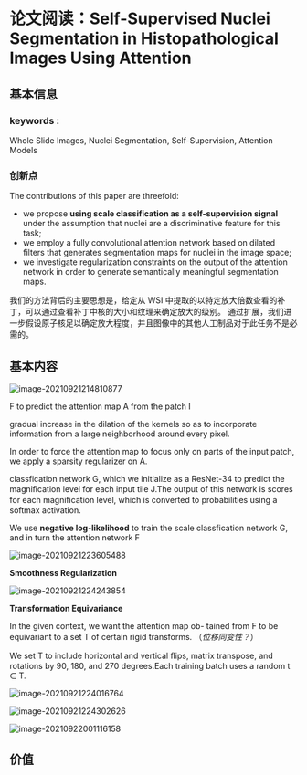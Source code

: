 # 论文阅读：Self-Supervised Nuclei Segmentation in Histopathological Images Using Attention
## 基本信息
### keywords :
Whole Slide Images, Nuclei Segmentation, Self-Supervision, Attention Models
### 创新点
The contributions of this paper are threefold: 
- we propose **using scale classification as a self-supervision signal** under the assumption that nuclei are a discriminative feature for this task; 
- we employ a fully convolutional attention network based on dilated filters that generates segmentation maps for nuclei in the image space; 
- we investigate regularization constraints on the output of the attention network in order to generate semantically meaningful segmentation maps.


我们的方法背后的主要思想是，给定从 WSI 中提取的以特定放大倍数查看的补丁，可以通过查看补丁中核的大小和纹理来确定放大的级别。 通过扩展，我们进一步假设原子核足以确定放大程度，并且图像中的其他人工制品对于此任务不是必需的。


## 基本内容
![image-20210921214810877](https://gitee.com/sunuo1997/pic-cloud/raw/master/image-20210921214810877.png)

 F to predict the attention map A from the patch I   

gradual increase in the dilation of the kernels so as to incorporate information from a large neighborhood around every pixel.

In order to force the attention map to focus only on parts of the input patch, we apply a sparsity regularizer on A.

classfication network G, which we initialize as a ResNet-34 to predict the magniﬁcation level for each input tile J.The output of this network is scores for each magniﬁcation level, which is converted to probabilities using a softmax activation.

We use **negative log-likelihood** to train the scale classfication network G, and in turn the attention network F

![image-20210921223605488](https://gitee.com/sunuo1997/pic-cloud/raw/master/image-20210921223605488.png)

**Smoothness Regularization**

![image-20210921224243854](https://gitee.com/sunuo1997/pic-cloud/raw/master/image-20210921224243854.png)

**Transformation Equivariance** 

In the given context, we want the attention map ob- tained from F to be equivariant to a set T of certain rigid transforms. （*位移同变性？*）

We set T to include horizontal and vertical ﬂips, matrix transpose, and rotations by 90, 180, and 270 degrees.Each training batch uses a random t ∈ T.

![image-20210921224016764](https://gitee.com/sunuo1997/pic-cloud/raw/master/image-20210921224016764.png)

![image-20210921224302626](https://gitee.com/sunuo1997/pic-cloud/raw/master/image-20210921224302626.png)

![image-20210922001116158](https://gitee.com/sunuo1997/pic-cloud/raw/master/image-20210922001116158.png)

## 价值

